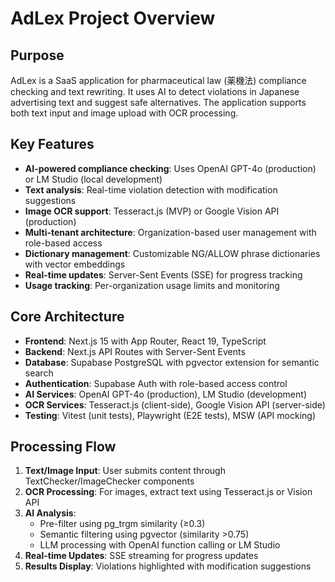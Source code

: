 # AdLex Project Overview

## Purpose
AdLex is a SaaS application for pharmaceutical law (薬機法) compliance checking and text rewriting. It uses AI to detect violations in Japanese advertising text and suggest safe alternatives. The application supports both text input and image upload with OCR processing.

## Key Features
- **AI-powered compliance checking**: Uses OpenAI GPT-4o (production) or LM Studio (local development)
- **Text analysis**: Real-time violation detection with modification suggestions
- **Image OCR support**: Tesseract.js (MVP) or Google Vision API (production)
- **Multi-tenant architecture**: Organization-based user management with role-based access
- **Dictionary management**: Customizable NG/ALLOW phrase dictionaries with vector embeddings
- **Real-time updates**: Server-Sent Events (SSE) for progress tracking
- **Usage tracking**: Per-organization usage limits and monitoring

## Core Architecture
- **Frontend**: Next.js 15 with App Router, React 19, TypeScript
- **Backend**: Next.js API Routes with Server-Sent Events
- **Database**: Supabase PostgreSQL with pgvector extension for semantic search
- **Authentication**: Supabase Auth with role-based access control
- **AI Services**: OpenAI GPT-4o (production), LM Studio (development)
- **OCR Services**: Tesseract.js (client-side), Google Vision API (server-side)
- **Testing**: Vitest (unit tests), Playwright (E2E tests), MSW (API mocking)

## Processing Flow
1. **Text/Image Input**: User submits content through TextChecker/ImageChecker components
2. **OCR Processing**: For images, extract text using Tesseract.js or Vision API
3. **AI Analysis**: 
   - Pre-filter using pg_trgm similarity (≥0.3)
   - Semantic filtering using pgvector (similarity >0.75)
   - LLM processing with OpenAI function calling or LM Studio
4. **Real-time Updates**: SSE streaming for progress updates
5. **Results Display**: Violations highlighted with modification suggestions
